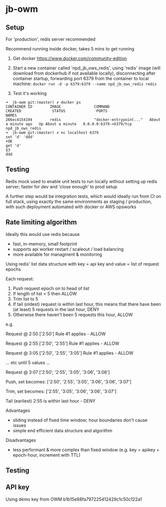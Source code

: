 # jb-owm

## Setup

For 'production', redis server recommended

Recommend running inside docker, takes 5 mins to get running
1. Get docker https://www.docker.com/community-edition

2. Start a new container called 'npd_jb_ows_redis', using 'redis' image (will download from dockerhub if not available locally), disconnecting after container startup, forwarding port 6379 from the container to local machine:
```docker run -d -p 6379:6379 --name npd_jb_ows_redis redis```

3. Test it's working
```shell
➜  jb-owm git:(master) ✗ docker ps
CONTAINER ID        IMAGE               COMMAND                  CREATED              STATUS              PORTS                    NAMES
266ec4154194        redis               "docker-entrypoint..."   About a minute ago   Up About a minute   0.0.0.0:6379->6379/tcp   npd_jb_ows_redis
➜  jb-owm git:(master) ✗ nc localhost 6379
set 'd' 'ddd'
+OK
get 'd'
$3
ddd
```

## Testing

Redis mock used to enable unit tests to run locally without setting up redis server; faster for dev and 'close enough' to prod setup

A further step would be integration tests, which would ideally run from CI on full stack, using exactly the same environments as staging / production, with such deployment automated with docker or AWS opsworks


## Rate limiting algorithm

Ideally this would use redis because
- fast, in-memory, small footprint
- supports api worker restart / scaleout / load balancing
- more available for managment & monitoring

Using redis' list data structure
with key = api key
and value = list of request epochs

Each request:
1. Push request epoch on to head of list
2. If length of list < 5 then ALLOW
3. Trim list to 5
4. If tail (oldest) request is within last hour, this means that there have been (at least) 5 requests in the last hour, DENY
5. Otherwise there haven't been 5 requests this hour, ALLOW

e.g.

Request @ 2:50
['2:50']
Rule #1 applies - ALLOW

Request @ 2:55
['2:50', '2:55']
Rule #1 applies - ALLOW

Request @ 3:05
['2:50', '2:55', '3:05']
Rule #1 applies - ALLOW


... etc until 5 values ...


Request @ 3:07
['2:50', '2:55', '3:05', '3:06', '3:06']

Push, set becomes:
['2:50', '2:55', '3:05', '3:06', '3:06', '3:07']

Trim, set becomes:
['2:55', '3:05', '3:06', '3:06', '3:07']

Tail (earliest) 2:55 is within last hour - DENY

Advantages
- sliding instead of fixed time window; hour boundaries don't cause issues
- simple end efficient data structure and algorithm

Disadvantages
- less performant & more complex than fixed window (e.g. key = apikey + epoch-hour, increment with TTL)


## Testing

## API key
Using demo key from OWM b1b15e88fa797225412429c1c50c122a1


